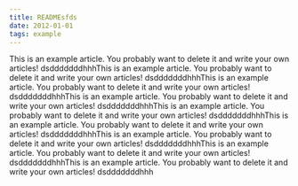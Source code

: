 ```yaml
---
title: READMEsfds
date: 2012-01-01
tags: example
---
```


This is an example article. You probably want to delete it and write your own articles!
dsdddddddhhhThis is an example article. You probably want to delete it and write your own articles!
dsdddddddhhhThis is an example article. You probably want to delete it and write your own articles!
dsdddddddhhhThis is an example article. You probably want to delete it and write your own articles!
dsdddddddhhhThis is an example article. You probably want to delete it and write your own articles!
dsdddddddhhhThis is an example article. You probably want to delete it and write your own articles!
dsdddddddhhhThis is an example article. You probably want to delete it and write your own articles!
dsdddddddhhhThis is an example article. You probably want to delete it and write your own articles!
dsdddddddhhhThis is an example article. You probably want to delete it and write your own articles!
dsdddddddhhh